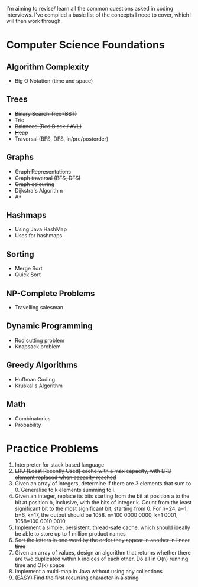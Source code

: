 I'm aiming to revise/ learn all the common questions asked in coding interviews. I've compiled a basic list of the concepts I need to cover, which I will then work through.

# Computer Science Foundations

## Algorithm Complexity
* ~~Big O Notation (time and space)~~

## Trees
* ~~Binary Search Tree (BST)~~
* ~~Trie~~
* ~~Balanced (Red Black / AVL)~~
* ~~Heap~~
* ~~Traversal (BFS, DFS, in/pre/postorder)~~

## Graphs
* ~~Graph Representations~~
* ~~Graph traversal (BFS, DFS)~~
* ~~Graph colouring~~
* Dijkstra's Algorithm
* A*

## Hashmaps
* Using Java HashMap
* Uses for hashmaps

## Sorting
* Merge Sort  
* Quick Sort

## NP-Complete Problems
* Travelling salesman

## Dynamic Programming
* Rod cutting problem
* Knapsack problem

## Greedy Algorithms
* Huffman Coding
* Kruskal's Algorithm

## Math
* Combinatorics
* Probability


# Practice Problems
1. Interpreter for stack based language
2. ~~LRU (Least Recently Used) cache with a max capacity, with LRU element replaced when capacity reached~~
3. Given an array of integers, determine if there are 3 elements that sum to 0. Generalise to k elements summing to i.
4. Given an integer, replace its bits starting from the bit at position a to the bit at position b, inclusive, with the bits of integer k. Count from the least significant bit to the most significant bit, starting from 0.
For n=24, a=1, b=6, k=17, the output should be 1058. n=100 0000 0000, k=1 0001, 1058=100 0010 0010
5. Implement a simple, persistent, thread-safe cache, which should ideally be able to store up to 1 million product names
6. ~~Sort the letters in one word by the order they appear in another in linear time~~
7. Given an array of values, design an algorithm that returns whether there are two duplicated within k indices of each other. Do all in O(n) running time and O(k) space
8. Implement a multi-map in Java without using any collections
9. ~~(EASY) Find the first recurring character in a string~~
